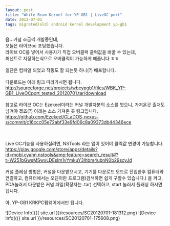 ```yaml
---
layout: post
title: "White Beam Kernel for YP-GB1 | LiveOC port"
date: 2012-07-01
tags: migrated(old) android kernel development yp-gb1
---
```


음.. 커널 조금씩 개발중인대,<br>
오늘은 라이브oc 포팅했습니다.<br>
라이브 OC를 넣어서 사용자가 직접 오버클럭 클럭값을 바꿀 수 있는대,<br>
퍼샌트로 지정하는식으로 오버클럭이 가능하게 해줍니다 ㅎㅎ<br>
<br>
일단은 컴파일 되었고 작동도 잘 되는듯 하니(?) 배포합니다.<br>
<br>
다운로드는 아래 링크 따라가시면 됩니다.<br>
http://sourceforge.net/projects/wbcypgb1/files/WBK_YP-GB1_LiveOCport_tested_20120701.tar/download<br>
<br>
참고로 라이브 OC는 Ezekeel이라는 커널 개발자분의 소스를 썻으니, 가져온곳 출처도 남겨야 겠죠(?) 아래는 소스 가져온 곳 링크입니다.<br>
https://github.com/Ezekeel/GLaDOS-nexus-s/commit/c16ccc05e72abf33e9fd06c8a09373db44346ece<br>
<br><br>

Live OC기능을 사용하실려면, NSTools 라는 앱이 있어야 클럭값 변경이 가능합니다.<br>
https://play.google.com/store/apps/details?id=mobi.cyann.nstools&amp;feature=search_result#?t=W251bGwsMSwxLDEsIm1vYmkuY3lhbm4ubnN0b29scyJd<br>
<br>
커널 플레싱 방법은, 커널을 다운받으시고, 기기를 다운로드 모드로 진입한후 컴퓨터와 연결하고, 컴퓨터에서는 오딘이란 프로그램(검색하면 쉽게 구할수 있습니다.) 을 켜고, PDA눌러서 다운받은 커널 파일(확장자는 .tar) 선택하고, start 눌러서 플래싱 하시면 됩니다.
<br><br>
아, YP-GB1 KRKPC펌웨어에서만 됩니다.<br>

![Device Info]({{ site.url }}/resources/SC20120701-181312.png)
![Device Info]({{ site.url }}/resources/SC20120701-175608.png)
